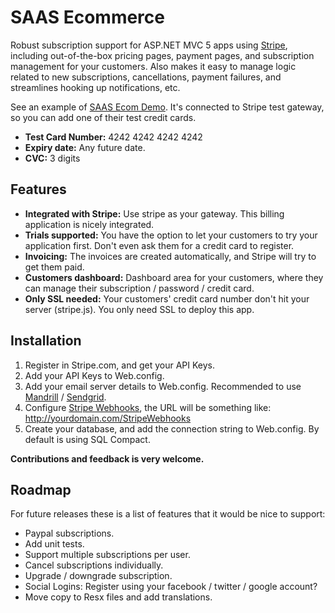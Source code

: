 SAAS Ecommerce
==============

Robust subscription support for ASP.NET MVC 5 apps using [Stripe](https://stripe.com), including out-of-the-box pricing pages, payment pages, and  subscription management for your customers. Also makes it easy to manage logic related to new subscriptions, cancellations, payment failures, and streamlines hooking up notifications, etc.

See an example of [SAAS Ecom Demo](http://saas-ecom.azurewebsites.net/). It's connected to Stripe test gateway, so you can add one of their test credit cards.

* **Test Card Number:** 4242 4242 4242 4242 
* **Expiry date:** Any future date.
* **CVC:** 3 digits

## Features

*  **Integrated with Stripe:** Use stripe as your gateway. This billing application is nicely integrated.
*  **Trials supported:** You have the option to let your customers to try your application first. Don't even ask them for a credit card to register.
*  **Invoicing:** The invoices are created automatically, and Stripe will try to get them paid.
*  **Customers dashboard:** Dashboard area for your customers, where they can manage their subscription / password / credit card.
*  **Only SSL needed:** Your customers' credit card number don't hit your server (stripe.js). You only need SSL to deploy this app.

## Installation

1. Register in Stripe.com, and get your API Keys.
2. Add your API Keys to Web.config.
3. Add your email server details to Web.config. Recommended to use [Mandrill](http://www.mandrill.com) / [Sendgrid](http://www.sendgrid.com).
4. Configure [Stripe Webhooks](https://manage.stripe.com/account/webhooks), the URL will be something like: http://yourdomain.com/StripeWebhooks
5. Create your database, and add the connection string to Web.config. By default is using SQL Compact.

**Contributions and feedback is very welcome.**

## Roadmap

For future releases these is a list of features that it would be nice to support:

* Paypal subscriptions.
* Add unit tests.
* Support multiple subscriptions per user.
* Cancel subscriptions individually.
* Upgrade / downgrade subscription.
* Social Logins: Register using your facebook / twitter / google account?
* Move copy to Resx files and add translations.
